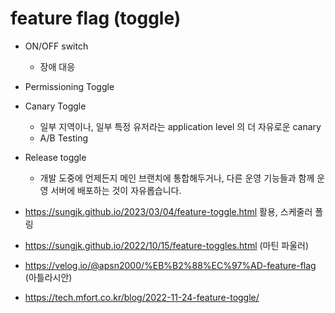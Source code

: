 # feature flag (toggle)

- ON/OFF switch 
  - 장애 대응
- Permissioning Toggle
- Canary Toggle
  - 일부 지역이나, 일부 특정 유저라는 application level 의 더 자유로운 canary
  - A/B Testing
- Release toggle
  - 개발 도중에 언제든지 메인 브랜치에 통합해두거나, 다른 운영 기능들과 함께 운영 서버에 배포하는 것이 자유롭습니다.

- https://sungjk.github.io/2023/03/04/feature-toggle.html 활용, 스케줄러 폴링 
- https://sungjk.github.io/2022/10/15/feature-toggles.html (마틴 파울러)
- https://velog.io/@apsn2000/%EB%B2%88%EC%97%AD-feature-flag (아틀라시안)
- https://tech.mfort.co.kr/blog/2022-11-24-feature-toggle/
